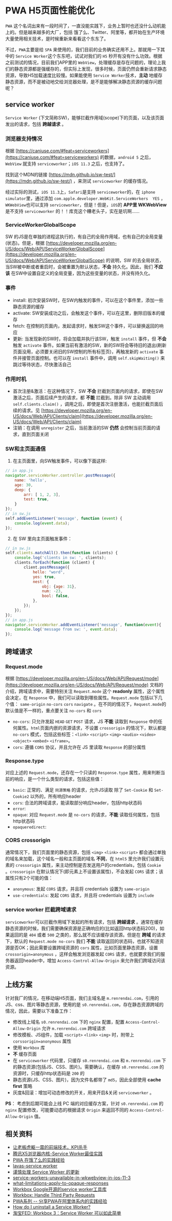 # PWA H5页面性能优化

`PWA` 这个名词出来有一段时间了，一直没能实践下，业务上暂时也还没什么动机能上的。但是越来越多的大厂，包括 饿了么、Twitter、阿里等，都开始在生产环境大量使用相关技术，是时候重新来看看这个东东了。

不过，`PWA`主要是给 `SPA` 来使用的，我们目前的业务确实还用不上。那就用一下其中的 `Service Worker`这个东东吧，试试对我们的 `H5` 秒开有没有什么功效。根据之前测试的情况，目前我们APP里的 `WebView`，处理缓存是存在问题的，理论上我们的静态资源都是强缓存的，但实际上发现，很多时候，页面仍然会重新请求静态资源，导致H5加载速度比较慢。如果能使用 `Service Worker`技术，**主动** 地缓存静态资源，而不是被动地交给浏览器处理，是不是能够解决静态资源的缓存问题呢？


## service worker

`Service Worker` (下文简称SW)，能够拦截作用域(scope)下的页面，以及该页面发出的请求，包括 **跨越请求** 。

### 浏览器支持情况

根据 [https://caniuse.com/#feat=serviceworkers](https://caniuse.com/#feat=serviceworkers) 的数据，`android 5` 之后，`WebView` 就支持 `serviceworker`；`iOS 11.3` 之后，也支持了。

找到这个MDN的链接 [https://mdn.github.io/sw-test/](https://mdn.github.io/sw-test/) ，来测试 `serviceworker` 的缓存情况。

经过实际的测试，`iOS 11.3`上，`Safari`是支持 `serviceworker`的，在 `iphone simulator`里，通过添加 `com.apple.developer.WebKit.ServiceWorkers  YES` ，`WKWebView`也可以支持 `serviceworker`，但是！但是，`iOS`的 **APP里 WKWebView** 是不支持 `serviceworker` 的！！库克这个糟老头子，实在是坑啊……

### ServiceWorkerGlobalScope

SW 的JS是在单独的进程这执行的，有自己的全局作用域，也有自己的全局变量(状态)。但是，根据 [https://developer.mozilla.org/en-US/docs/Web/API/ServiceWorkerGlobalScope](https://developer.mozilla.org/en-US/docs/Web/API/ServiceWorkerGlobalScope) 的说明，SW 的去全局状态，当SW被中断或者重启时，会被重置为默认状态，**不会** 持久化。因此，我们 **不应该** 在SW中设置自定义的全局变量，因为这些变量的状态，并没有持久化。

### 事件

* install: 初次安装SW时，在SW内触发的事件，可以在这个事件里，添加一些静态资源的缓存
* activate: SW安装成功之后，会触发这个事件，可以在这里，删除旧版本的缓存
* fetch: 在控制的页面内，发起请求时，触发SW这个事件，可以替换返回的响应
* 更新: 当发现新的SW时，将会加载并执行该SW，触发 `install` 事件，但 **不会** 触发 `activate` 事件。如果当前有激活的SW，新的SW将会等待旧的退出(刷新页面没用，必须要关闭旧的SW控制的所有标签页)，再触发新的 `activate` 事件并接管页面控制。也可以在 `install` 事件中，调用 `self.skipWaiting()` 来跳过等待状态，尽快激活自己

### 作用时机

* 首次注册&激活：在这种情况下，SW **不会** 拦截到页面内的请求，即使在SW激活之后，页面后续产生的请求，都 **不能** 拦截到。除非 SW 主动调用 `self.clients.claim()` ，调用之后，即使是首次注册激活，也能拦截页面后续的请求。见 [https://developer.mozilla.org/en-US/docs/Web/API/Clients/claim](https://developer.mozilla.org/en-US/docs/Web/API/Clients/claim)
* 注销：在调用 `unregister` 之后，当前激活的SW **仍然** 会控制当前页面的请求，直到页面关闭

### SW和主页面通信

1. 在主页面里，向SW触发事件，可以像下面这样:

```javascript
// in app.js
navigator.serviceWorker.controller.postMessage({
    name: 'hello',
    age: 30,
    deep: {
        arr: [ 1, 2, 3],
        test: true,
    }
});
// in sw.js
self.addEventListener('message', function (event) {
    console.log(event.data);
});
```

2. 在 SW 里向主页面触发事件：

```javascript
// in sw.js
self.clients.matchAll().then(function (clients) {
    console.log('clients in sw: ', clients);
    clients.forEach(function (client) {
        client.postMessage({
            hello: "word",
            yes: true,
            nest: {
                obj: {age: 31},
                num: -23,
                bool: false,
            },
        });
    });
});
// in app.js
navigator.serviceWorker.addEventListener('message', function(event){
    console.log('message from sw: ', event.data);
});
```


## 跨域请求

### Request.mode

根据 [https://developer.mozilla.org/en-US/docs/Web/API/Request/mode](https://developer.mozilla.org/en-US/docs/Web/API/Request/mode) 文档的介绍，跨域请求中，需要特别关注 `Request.mode` 这个 **readonly** 属性，这个属性会决定，在 `Response` 中，我们可以读取到哪些属性。`Request.mode` 包括以下几个值： `same-origin` `no-cors` `cors` `navigate` 。在不同的情况下，`Request.mode`的默认值是不一样的，重点要关注 `no-cors` 和 `cors`

* `no-cors`: 只允许发起 `HEAD` `GET` `POST` 请求，JS **不能** 读取到 `Response` 中的任何属性。`html`页面内嵌的资源请求，不设置 `crossorigin` 的情况下，默认都是 `no-cors` 模式，包括这些标签：`<link>` `<script>` `<img>` `<audio>` `<video>` `<object>` `<embed>` `<iframe>`。
* `cors`: 遵循 `CORS` 协议，并且允许在 JS 里读取 `Response` 的部分属性

### Response.type

对应上述的 `Request.mode`，还存在一个只读的 `Response.type` 属性，用来判断当前的响应，是一个什么类型的请求，包括这些值：

* `basic`: 正常的、满足 `同源策略` 的请求，允许JS读取 除了 `Set-Cookie` 和 `Set-Cookie2` 以外的，所有响应header
* `cors`: 合法的跨域请求，能读取部分响应header，包括http状态码
* `error`:
* `opaque`: 对应 `Request.mode` 是 `no-cors` 的请求，**不能** 读取任何属性，包括 http状态码
* `opaqueredirect`:  

### CORS crossorigin

通常情况下，我们页面里的静态资源，包括 `<img>` `<link>` `<script>` 都会通过单独的域名来加载，这个域名一般和主页面的域名 **不同**，在 `html5` 里允许我们设置元素的 `crossorigin` 属性，来主动控制是否发送用户的credentials，包括 `Cookie` 。`crossorigin` 在默认情况下(即元素上不设置该属性)，不会发起 `CORS` 请求；该属性只有2个可能的值：

* `anonymous`: 发起 `CORS` 请求，并且将 credentials 设置为 `same-origin`
* `use-credentials`: 发起 `CORS` 请求，并且将  credentials 设置为 `include`

### service worker 拦截跨域请求

`serviceworker`可以拦截作用域下发起的所有请求，包括 **跨越请求** 。通常在缓存静态资源的时候，我们需要确保资源是正确响应的(比如返回http状态码200)，如果返回的是 `404` 或者 `500` 之类的，那么就不应该缓存该资源。但是在 **跨域** 的请求下，默认的 `Request.mode no-cors` 我们 **不能** 读取返回的状态码，也就不知道资源是否OK；因此需要设置跨域资源的 `cors` 属性，比如页面里静态资源，设置 `crossorigin=anonymous` ，这样会触发浏览器发起 `CORS` 请求，也就要求我们的服务器返回header中，增加 `Access-Control-Allow-Origin` 来允许我们跨域访问该资源。

## 上线方案

针对我厂的情况，在移动端H5页面，我们主域名是 `m.renrendai.com`，引用的JS、css、图片等静态资源，使用的是 `s0.renrendai.com`，存在静态资源跨域的情况，因此，需要以下准备工作：

* 修改线上域名 `s0.renrendai.com` 下的 `nginx` 配置，配置 `Access-Control-Allow-Origin` 允许 `m.renrendai.com` 跨域请求
* 修改模板、JS组件，加载 `<script>` `<link>` `<img>` 时，附带上 `corssorigin=anonymous` 属性
* 使用 `Workbox` 库
* **不** 缓存页面
* 在 `serviceworker` 代码里，只缓存 `s0.renrendai.com` 和 `m.renrendai.com` 下的静态资源(包括JS、CSS、图片)。需要确认，在缓存 `s0.renrendai.com` 的资源时，只缓存http状态码是 `200` 的
* 静态资源(JS、CSS、图片)，因为文件名都带了 `md5`，因此全部使用 **cache first** 策略
* 灰度&回滚：增加可动态修改的开关，用来开启&关闭 `serviceworker` 。

**PS**： 考虑到后期可能会上线 PC 端的对应缓存方案，针对 `s0.renrendai.com` 的 `nginx` 配置修改，可能要动态的根据请求 `Origin` 来返回不同的 `Access-Control-Allow-Origin` 值。


## 相关资料

* [让老板虎躯一震的前端技术，KPI杀手](https://zhuanlan.zhihu.com/p/55072221?utm_source=wechat_session&utm_medium=social&utm_oi=827877323658395648)
* [腾讯X5浏览器内核-Service Worker最佳实践](https://x5.tencent.com/tbs/guide/serviceworker.html)
* [PWA 在饿了么的实践经验](https://zhuanlan.zhihu.com/p/25800461)
* [lavas-service worker](https://lavas.baidu.com/pwa/offline-and-cache-loading/service-worker/service-worker-introduction)
* [谨慎处理 Service Worker 的更新](https://zhuanlan.zhihu.com/p/51118741)
* [service-workers-unavailable-in-wkwebview-in-ios-11-3](https://stackoverflow.com/questions/49673399/service-workers-unavailable-in-wkwebview-in-ios-11-3)
* [what-limitations-apply-to-opaque-responses](https://stackoverflow.com/questions/39109789/what-limitations-apply-to-opaque-responses)
* [Workbox Google开源的service worker工具库](https://developers.google.com/web/tools/workbox/)
* [Workbox: Handle Third Party Requests](https://developers.google.com/web/tools/workbox/guides/handle-third-party-requests)
* [PWA系列 -- 分享PWA在阿里体系内的实践经验](https://zhuanlan.zhihu.com/p/50502316)
* [How do I uninstall a Service Worker?](https://stackoverflow.com/questions/33704791/how-do-i-uninstall-a-service-worker)
* [淘宝FED: Workbox 3：Service Worker 可以如此简单](http://taobaofed.org/blog/2018/08/08/workbox3/)
